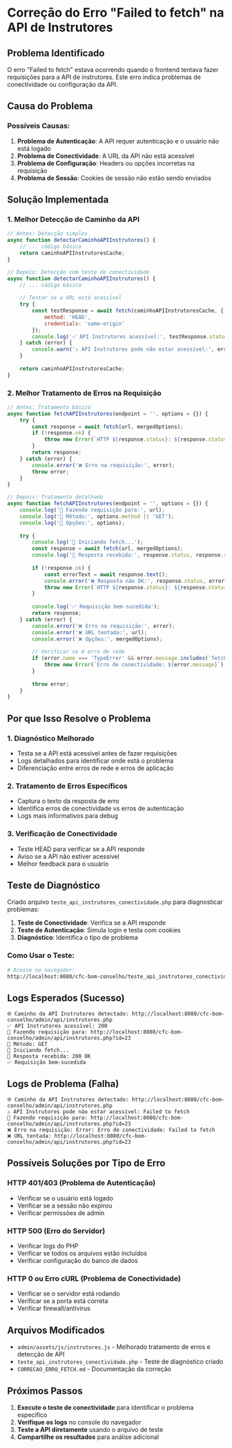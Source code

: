 # Correção do Erro "Failed to fetch" na API de Instrutores

## Problema Identificado

O erro "Failed to fetch" estava ocorrendo quando o frontend tentava fazer requisições para a API de instrutores. Este erro indica problemas de conectividade ou configuração da API.

## Causa do Problema

### Possíveis Causas:

1. **Problema de Autenticação**: A API requer autenticação e o usuário não está logado
2. **Problema de Conectividade**: A URL da API não está acessível
3. **Problema de Configuração**: Headers ou opções incorretas na requisição
4. **Problema de Sessão**: Cookies de sessão não estão sendo enviados

## Solução Implementada

### 1. **Melhor Detecção de Caminho da API**
```javascript
// Antes: Detecção simples
async function detectarCaminhoAPIInstrutores() {
    // ... código básico
    return caminhoAPIInstrutoresCache;
}

// Depois: Detecção com teste de conectividade
async function detectarCaminhoAPIInstrutores() {
    // ... código básico
    
    // Testar se a URL está acessível
    try {
        const testResponse = await fetch(caminhoAPIInstrutoresCache, {
            method: 'HEAD',
            credentials: 'same-origin'
        });
        console.log('✅ API Instrutores acessível:', testResponse.status);
    } catch (error) {
        console.warn('⚠️ API Instrutores pode não estar acessível:', error.message);
    }
    
    return caminhoAPIInstrutoresCache;
}
```

### 2. **Melhor Tratamento de Erros na Requisição**
```javascript
// Antes: Tratamento básico
async function fetchAPIInstrutores(endpoint = '', options = {}) {
    try {
        const response = await fetch(url, mergedOptions);
        if (!response.ok) {
            throw new Error(`HTTP ${response.status}: ${response.statusText}`);
        }
        return response;
    } catch (error) {
        console.error('❌ Erro na requisição:', error);
        throw error;
    }
}

// Depois: Tratamento detalhado
async function fetchAPIInstrutores(endpoint = '', options = {}) {
    console.log('📡 Fazendo requisição para:', url);
    console.log('📡 Método:', options.method || 'GET');
    console.log('📡 Opções:', options);
    
    try {
        console.log('📡 Iniciando fetch...');
        const response = await fetch(url, mergedOptions);
        console.log('📡 Resposta recebida:', response.status, response.statusText);
        
        if (!response.ok) {
            const errorText = await response.text();
            console.error('❌ Resposta não OK:', response.status, errorText);
            throw new Error(`HTTP ${response.status}: ${response.statusText} - ${errorText}`);
        }
        
        console.log('✅ Requisição bem-sucedida');
        return response;
    } catch (error) {
        console.error('❌ Erro na requisição:', error);
        console.error('❌ URL tentada:', url);
        console.error('❌ Opções:', mergedOptions);
        
        // Verificar se é erro de rede
        if (error.name === 'TypeError' && error.message.includes('fetch')) {
            throw new Error(`Erro de conectividade: ${error.message}`);
        }
        
        throw error;
    }
}
```

## Por que Isso Resolve o Problema

### 1. **Diagnóstico Melhorado**
- Testa se a API está acessível antes de fazer requisições
- Logs detalhados para identificar onde está o problema
- Diferenciação entre erros de rede e erros de aplicação

### 2. **Tratamento de Erros Específicos**
- Captura o texto da resposta de erro
- Identifica erros de conectividade vs erros de autenticação
- Logs mais informativos para debug

### 3. **Verificação de Conectividade**
- Teste HEAD para verificar se a API responde
- Aviso se a API não estiver acessível
- Melhor feedback para o usuário

## Teste de Diagnóstico

Criado arquivo `teste_api_instrutores_conectividade.php` para diagnosticar problemas:

1. **Teste de Conectividade**: Verifica se a API responde
2. **Teste de Autenticação**: Simula login e testa com cookies
3. **Diagnóstico**: Identifica o tipo de problema

### Como Usar o Teste:
```bash
# Acesse no navegador:
http://localhost:8080/cfc-bom-conselho/teste_api_instrutores_conectividade.php
```

## Logs Esperados (Sucesso)

```
🌐 Caminho da API Instrutores detectado: http://localhost:8080/cfc-bom-conselho/admin/api/instrutores.php
✅ API Instrutores acessível: 200
📡 Fazendo requisição para: http://localhost:8080/cfc-bom-conselho/admin/api/instrutores.php?id=23
📡 Método: GET
📡 Iniciando fetch...
📡 Resposta recebida: 200 OK
✅ Requisição bem-sucedida
```

## Logs de Problema (Falha)

```
🌐 Caminho da API Instrutores detectado: http://localhost:8080/cfc-bom-conselho/admin/api/instrutores.php
⚠️ API Instrutores pode não estar acessível: Failed to fetch
📡 Fazendo requisição para: http://localhost:8080/cfc-bom-conselho/admin/api/instrutores.php?id=23
❌ Erro na requisição: Error: Erro de conectividade: Failed to fetch
❌ URL tentada: http://localhost:8080/cfc-bom-conselho/admin/api/instrutores.php?id=23
```

## Possíveis Soluções por Tipo de Erro

### HTTP 401/403 (Problema de Autenticação)
- Verificar se o usuário está logado
- Verificar se a sessão não expirou
- Verificar permissões de admin

### HTTP 500 (Erro do Servidor)
- Verificar logs do PHP
- Verificar se todos os arquivos estão incluídos
- Verificar configuração do banco de dados

### HTTP 0 ou Erro cURL (Problema de Conectividade)
- Verificar se o servidor está rodando
- Verificar se a porta está correta
- Verificar firewall/antivírus

## Arquivos Modificados

- `admin/assets/js/instrutores.js` - Melhorado tratamento de erros e detecção de API
- `teste_api_instrutores_conectividade.php` - Teste de diagnóstico criado
- `CORRECAO_ERRO_FETCH.md` - Documentação da correção

## Próximos Passos

1. **Execute o teste de conectividade** para identificar o problema específico
2. **Verifique os logs** no console do navegador
3. **Teste a API diretamente** usando o arquivo de teste
4. **Compartilhe os resultados** para análise adicional

